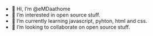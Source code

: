 - 👋 Hi, I’m @eMDaathome
- 👀 I’m interested in open source stuff.
- 🌱 I’m currently learning javascript, pyhton, html and css. 
- 💞️ I’m looking to collaborate on open source stuff.

<!---
eMDaathome/eMDaathome is a ✨ special ✨ repository because its `README.md` (this file) appears on your GitHub profile.
You can click the Preview link to take a look at your changes.
--->
